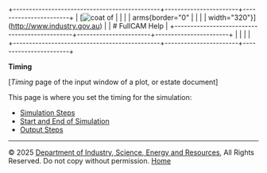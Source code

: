 +----------------------------------------------+-----------------------+-----------------------+
| [![coat of                                   |                       | [](index.htm)         |
| arms](imgs/DISER-inline_Mono.png){border="0" |                       |                       |
| width="320"}](http://www.industry.gov.au)    |                       | # FullCAM Help        |
+----------------------------------------------+-----------------------+-----------------------+
|                                              |                       |                       |
+----------------------------------------------+-----------------------+-----------------------+

**Timing**

\[*Timing* page of the input window of a plot, or estate document\]

This page is where you set the timing for the simulation:

- [Simulation Steps](5_Simulation%20Steps.htm)
- [Start and End of
  Simulation](26_Start%20and%20End%20of%20Simulation.htm)
- [Output Steps](27_Output%20Steps.htm)

------------------------------------------------------------------------

© 2025 [Department of Industry, Science, Energy and
Resources](http://www.industry.gov.au "Department of Industry, Science, Energy and Resources"),
All Rights Reserved. Do not copy without permission.
[Home](index.htm "help index")
